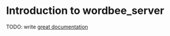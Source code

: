 # Introduction to wordbee_server

TODO: write [great documentation](http://jacobian.org/writing/what-to-write/)
